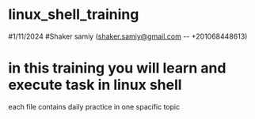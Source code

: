 # linux_shell_training
#1/11/2024
#Shaker samiy (shaker.samiy@gmail.com -- +201068448613)

# in this training you will learn and execute task in linux shell
each file contains daily practice in one spacific topic

